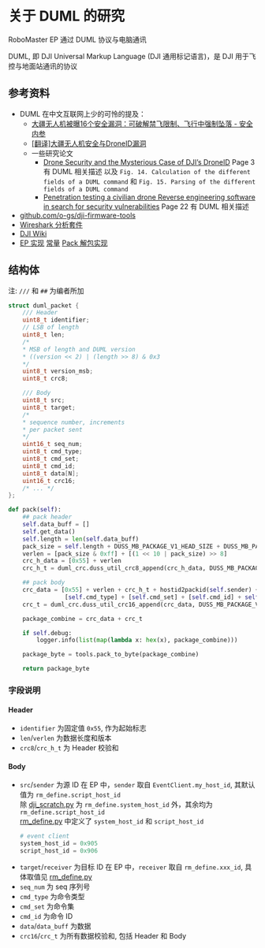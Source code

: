 # 关于 DUML 的研究

RoboMaster EP 通过 DUML 协议与电脑通讯

DUML, 即 DJI Universal Markup Language (DJI 通用标记语言)，是 DJI 用于飞控与地面站通讯的协议

## 参考资料

- DUML 在中文互联网上少的可怜的提及：
  - [大疆无人机被曝16个安全漏洞：可破解禁飞限制、飞行中强制坠落 - 安全内参](https://www.secrss.com/articles/52508)
  - [[翻译]大疆无人机安全与DroneID漏洞](https://bbs.kanxue.com/thread-276355.htm)
  - 一些研究论文
    - [Drone Security and the Mysterious Case of DJI’s DroneID](https://www.ndss-symposium.org/wp-content/uploads/2023/02/ndss2023_f217_paper.pdf)
      Page 3 有 DUML 相关描述 
      以及 `Fig. 14. Calculation of the different fields of a DUML command` 和 `Fig. 15. Parsing of the different fields of a DUML command`
    - [Penetration testing a civilian drone Reverse engineering software in search for security vulnerabilities](https://kth.diva-portal.org/smash/get/diva2:1463784/FULLTEXT01.pdf)
      Page 22 有 DUML 相关描述
- [github.com/o-gs/dji-firmware-tools](https://github.com/o-gs/dji-firmware-tools)
- [Wireshark 分析套件](https://github.com/o-gs/dji-firmware-tools/tree/master/comm_dissector)
- [DJI Wiki](https://wiki.dji-rev.com/)
- [EP 实现](/Sdk/src/robomaster/duss_event_msg.py)
  [常量](/Sdk/src/robomaster/duml_cmdset.py)
  [Pack 解包实现](/Sdk/src/robomaster/duss_event_msg.py#L104-L124)

## 结构体

注: `///` 和 `##` 为编者所加

```c
struct duml_packet {
    /// Header
    uint8_t identifier;
    // LSB of length
    uint8_t len;
    /*
    * MSB of length and DUML version
    * ((version << 2) | (length >> 8) & 0x3
    */
    uint8_t version_msb;
    uint8_t crc8;

    /// Body
    uint8_t src;
    uint8_t target;
    /*
    * sequence number, increments
    * per packet sent
    */
    uint16_t seq_num;
    uint8_t cmd_type;
    uint8_t cmd_set;
    uint8_t cmd_id;
    uint8_t data[N];
    uint16_t crc16;
    /* ... */
};
```

```python
def pack(self):
    ## pack header
    self.data_buff = []
    self.get_data()
    self.length = len(self.data_buff)
    pack_size = self.length + DUSS_MB_PACKAGE_V1_HEAD_SIZE + DUSS_MB_PACKAGE_V1_CRC_SIZE
    verlen = [pack_size & 0xff] + [(1 << 10 | pack_size) >> 8]
    crc_h_data = [0x55] + verlen
    crc_h_t = duml_crc.duss_util_crc8_append(crc_h_data, DUSS_MB_PACKAGE_V1_CRCH_INIT)       #return a list

    ## pack body
    crc_data = [0x55] + verlen + crc_h_t + hostid2packid(self.sender) + hostid2packid(self.receiver) + _seqid2packid(self.seq_num) + \
                [self.cmd_type] + [self.cmd_set] + [self.cmd_id] + self.data_buff
    crc_t = duml_crc.duss_util_crc16_append(crc_data, DUSS_MB_PACKAGE_V1_CRC_INIT)

    package_combine = crc_data + crc_t

    if self.debug:
        logger.info(list(map(lambda x: hex(x), package_combine)))

    package_byte = tools.pack_to_byte(package_combine)

    return package_byte
```

### 字段说明

#### Header
- `identifier` 为固定值 `0x55`, 作为起始标志
- `len`/`verlen` 为数据长度和版本
- `crc8`/`crc_h_t` 为 Header 校验和

#### Body
- `src`/`sender` 为源 ID
  在 EP 中，`sender` 取自 `EventClient.my_host_id`, 其默认值为 `rm_define.script_host_id`  
  除 [dji_scratch.py](/Sdk/bin/dji_scratch.py) 为 `rm_define.system_host_id` 外，其余均为 `rm_define.script_host_id`  
  [rm_define.py](/Sdk/src/robomaster/rm_define.py#L2-L4) 中定义了 `system_host_id` 和 `script_host_id`
  ```python
  # event client
  system_host_id = 0x905
  script_host_id = 0x906
  ```
- `target`/`receiver` 为目标 ID
  在 EP 中，`receiver` 取自 `rm_define.xxx_id`, 具体取值见 [rm_define.py](/Sdk/src/robomaster/rm_define.py#L712-L758)
- `seq_num` 为 seq 序列号
- `cmd_type` 为命令类型
- `cmd_set` 为命令集
- `cmd_id` 为命令 ID
- `data`/`data_buff` 为数据
- `crc16`/`crc_t` 为所有数据校验和, 包括 Header 和 Body
  